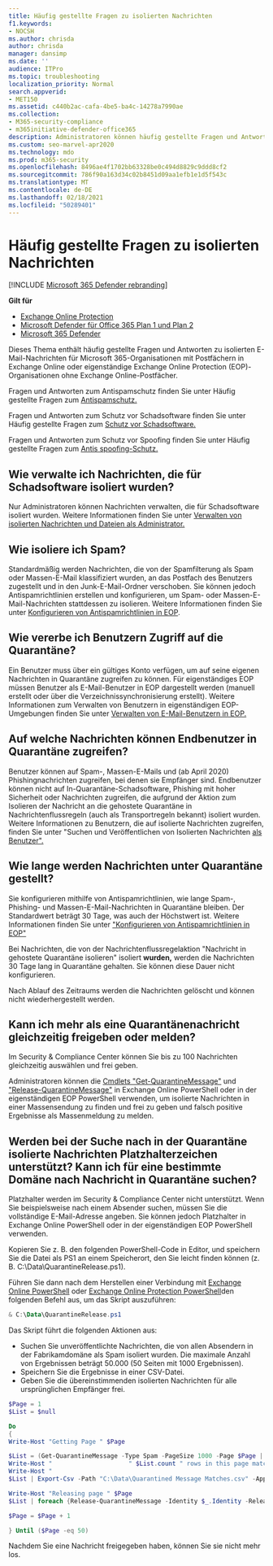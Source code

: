 ```yaml
---
title: Häufig gestellte Fragen zu isolierten Nachrichten
f1.keywords:
- NOCSH
ms.author: chrisda
author: chrisda
manager: dansimp
ms.date: ''
audience: ITPro
ms.topic: troubleshooting
localization_priority: Normal
search.appverid:
- MET150
ms.assetid: c440b2ac-cafa-4be5-ba4c-14278a7990ae
ms.collection:
- M365-security-compliance
- m365initiative-defender-office365
description: Administratoren können häufig gestellte Fragen und Antworten zu isolierten Nachrichten in Exchange Online Protection (EOP) anzeigen.
ms.custom: seo-marvel-apr2020
ms.technology: mdo
ms.prod: m365-security
ms.openlocfilehash: 8496ae4f1702bb63328be0c494d8829c9ddd8cf2
ms.sourcegitcommit: 786f90a163d34c02b8451d09aa1efb1e1d5f543c
ms.translationtype: MT
ms.contentlocale: de-DE
ms.lasthandoff: 02/18/2021
ms.locfileid: "50289401"
---
```

# <a name="quarantined-messages-faq"></a>Häufig gestellte Fragen zu isolierten Nachrichten

[!INCLUDE [Microsoft 365 Defender rebranding](../includes/microsoft-defender-for-office.md)]

**Gilt für**
- [Exchange Online Protection](exchange-online-protection-overview.md)
- [Microsoft Defender für Office 365 Plan 1 und Plan 2](office-365-atp.md)
- [Microsoft 365 Defender](../mtp/microsoft-threat-protection.md)

Dieses Thema enthält häufig gestellte Fragen und Antworten zu isolierten E-Mail-Nachrichten für Microsoft 365-Organisationen mit Postfächern in Exchange Online oder eigenständige Exchange Online Protection (EOP)-Organisationen ohne Exchange Online-Postfächer.

Fragen und Antworten zum Antispamschutz finden Sie unter Häufig gestellte Fragen zum [Antispamschutz.](anti-spam-protection-faq.md)

Fragen und Antworten zum Schutz vor Schadsoftware finden Sie unter Häufig gestellte Fragen zum [Schutz vor Schadsoftware.](anti-malware-protection-faq-eop.md)

Fragen und Antworten zum Schutz vor Spoofing finden Sie unter Häufig gestellte Fragen zum [Antis spoofing-Schutz.](anti-spoofing-protection-faq.md)

## <a name="how-do-i-manage-messages-that-were-quarantined-for-malware"></a>Wie verwalte ich Nachrichten, die für Schadsoftware isoliert wurden?

Nur Administratoren können Nachrichten verwalten, die für Schadsoftware isoliert wurden. Weitere Informationen finden Sie unter [Verwalten von isolierten Nachrichten und Dateien als Administrator.](manage-quarantined-messages-and-files.md)

## <a name="how-do-i-quarantine-spam"></a>Wie isoliere ich Spam?

Standardmäßig werden Nachrichten, die von der Spamfilterung als Spam oder Massen-E-Mail klassifiziert wurden, an das Postfach des Benutzers zugestellt und in den Junk-E-Mail-Ordner verschoben. Sie können jedoch Antispamrichtlinien erstellen und konfigurieren, um Spam- oder Massen-E-Mail-Nachrichten stattdessen zu isolieren. Weitere Informationen finden Sie unter [Konfigurieren von Antispamrichtlinien in EOP](configure-your-spam-filter-policies.md).

## <a name="how-do-i-give-users-access-to-the-quarantine"></a>Wie vererbe ich Benutzern Zugriff auf die Quarantäne?

Ein Benutzer muss über ein gültiges Konto verfügen, um auf seine eigenen Nachrichten in Quarantäne zugreifen zu können. Für eigenständiges EOP müssen Benutzer als E-Mail-Benutzer in EOP dargestellt werden (manuell erstellt oder über die Verzeichnissynchronisierung erstellt). Weitere Informationen zum Verwalten von Benutzern in eigenständigen EOP-Umgebungen finden Sie unter [Verwalten von E-Mail-Benutzern in EOP.](manage-mail-users-in-eop.md)

## <a name="what-messages-can-end-users-access-in-quarantine"></a>Auf welche Nachrichten können Endbenutzer in Quarantäne zugreifen?

Benutzer können auf Spam-, Massen-E-Mails und (ab April 2020) Phishingnachrichten zugreifen, bei denen sie Empfänger sind. Endbenutzer können nicht auf In-Quarantäne-Schadsoftware, Phishing mit hoher  Sicherheit oder Nachrichten zugreifen, die aufgrund der Aktion zum Isolieren der Nachricht an die gehostete Quarantäne in Nachrichtenflussregeln (auch als Transportregeln bekannt) isoliert wurden. Weitere Informationen zu Benutzern, die auf isolierte Nachrichten zugreifen, finden Sie unter "Suchen und Veröffentlichen von Isolierten Nachrichten [als Benutzer".](find-and-release-quarantined-messages-as-a-user.md)

## <a name="how-long-are-messages-kept-in-the-quarantine"></a>Wie lange werden Nachrichten unter Quarantäne gestellt?

Sie konfigurieren mithilfe von Antispamrichtlinien, wie lange Spam-, Phishing- und Massen-E-Mail-Nachrichten in Quarantäne bleiben. Der Standardwert beträgt 30 Tage, was auch der Höchstwert ist. Weitere Informationen finden Sie unter ["Konfigurieren von Antispamrichtlinien in EOP"](configure-your-spam-filter-policies.md)

Bei Nachrichten, die von der Nachrichtenflussregelaktion "Nachricht in gehostete Quarantäne isolieren" isoliert **wurden,** werden die Nachrichten 30 Tage lang in Quarantäne gehalten. Sie können diese Dauer nicht konfigurieren.

Nach Ablauf des Zeitraums werden die Nachrichten gelöscht und können nicht wiederhergestellt werden.

## <a name="can-i-release-or-report-more-than-one-quarantined-message-at-a-time"></a>Kann ich mehr als eine Quarantänenachricht gleichzeitig freigeben oder melden?

Im Security & Compliance Center können Sie bis zu 100 Nachrichten gleichzeitig auswählen und frei geben.

Administratoren können die [Cmdlets "Get-QuarantineMessage"](https://docs.microsoft.com/powershell/module/exchange/get-quarantinemessage) und ["Release-QuarantineMessage"](https://docs.microsoft.com/powershell/module/exchange/release-quarantinemessage) in Exchange Online PowerShell oder in der eigenständigen EOP PowerShell verwenden, um isolierte Nachrichten in einer Massensendung zu finden und frei zu geben und falsch positive Ergebnisse als Massenmeldung zu melden.

## <a name="are-wildcards-supported-when-searching-for-quarantined-messages-can-i-search-for-quarantined-messages-for-a-specific-domain"></a>Werden bei der Suche nach in der Quarantäne isolierte Nachrichten Platzhalterzeichen unterstützt? Kann ich für eine bestimmte Domäne nach Nachricht in Quarantäne suchen?

Platzhalter werden im Security & Compliance Center nicht unterstützt. Wenn Sie beispielsweise nach einem Absender suchen, müssen Sie die vollständige E-Mail-Adresse angeben. Sie können jedoch Platzhalter in Exchange Online PowerShell oder in der eigenständigen EOP PowerShell verwenden.

Kopieren Sie z. B. den folgenden PowerShell-Code in Editor, und speichern Sie die Datei als PS1 an einem Speicherort, den Sie leicht finden können (z. B. C:\Data\QuarantineRelease.ps1).

Führen Sie dann nach dem Herstellen einer Verbindung mit [Exchange Online PowerShell](https://docs.microsoft.com/powershell/exchange/connect-to-exchange-online-powershell) oder [Exchange Online Protection PowerShell](https://docs.microsoft.com/powershell/exchange/connect-to-exchange-online-protection-powershell)den folgenden Befehl aus, um das Skript auszuführen:

```powershell
& C:\Data\QuarantineRelease.ps1
```

Das Skript führt die folgenden Aktionen aus:

- Suchen Sie unveröffentlichte Nachrichten, die von allen Absendern in der Fabrikamdomäne als Spam isoliert wurden. Die maximale Anzahl von Ergebnissen beträgt 50.000 (50 Seiten mit 1000 Ergebnissen).
- Speichern Sie die Ergebnisse in einer CSV-Datei.
- Geben Sie die übereinstimmenden isolierten Nachrichten für alle ursprünglichen Empfänger frei.

```powershell
$Page = 1
$List = $null

Do
{
Write-Host "Getting Page " $Page

$List = (Get-QuarantineMessage -Type Spam -PageSize 1000 -Page $Page | where {$_.Released -like "False" -and $_.SenderAddress -like "*fabrikam.com"})
Write-Host "                     " $List.count " rows in this page match"
Write-Host "                                                             Exporting list to appended CSV for logging"
$List | Export-Csv -Path "C:\Data\Quarantined Message Matches.csv" -Append -NoTypeInformation

Write-Host "Releasing page " $Page
$List | foreach {Release-QuarantineMessage -Identity $_.Identity -ReleaseToAll}

$Page = $Page + 1

} Until ($Page -eq 50)
```

Nachdem Sie eine Nachricht freigegeben haben, können Sie sie nicht mehr los.
